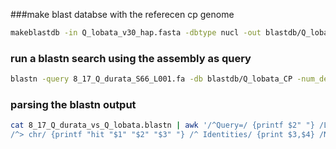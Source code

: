###make blast databse with the referecen cp genome
````bash
makeblastdb -in Q_lobata_v30_hap.fasta -dbtype nucl -out blastdb/Q_lobata_CP
````
### run a blastn search using the assembly as query
````bash
blastn -query 8_17_Q_durata_S66_L001.fa -db blastdb/Q_lobata_CP -num_descriptions 1 -num_alignments 1 -evalue 0.001 -num_threads 36 > 8_17_Q_durata_vs_Q_lobata.blastn
````
### parsing the blastn output

````bash
cat 8_17_Q_durata_vs_Q_lobata.blastn | awk '/^Query=/ {printf $2" "} /Length/ {printf $0" "}\
/^> chr/ {printf "hit "$1" "$2" "$3" "} /^ Identities/ {print $3,$4} /No hits/ {print "no_hits -- -- -- -- -- --"}' | grep -v 'no_hits' > 8_17_Q_durata_vs_Q_lobata.blastn.filtred
````

